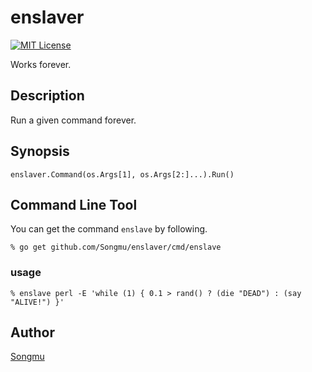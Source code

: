 enslaver
=======

[![MIT License](http://img.shields.io/badge/license-MIT-blue.svg?style=flat-square)][license]

[license]: https://github.com/Songmu/enslaver/blob/master/LICENSE

Works forever.

## Description

Run a given command forever.

## Synopsis

	enslaver.Command(os.Args[1], os.Args[2:]...).Run()

## Command Line Tool

You can get the command `enslave` by following.

    % go get github.com/Songmu/enslaver/cmd/enslave

### usage

    % enslave perl -E 'while (1) { 0.1 > rand() ? (die "DEAD") : (say "ALIVE!") }'

## Author

[Songmu](https://github.com/Songmu)

